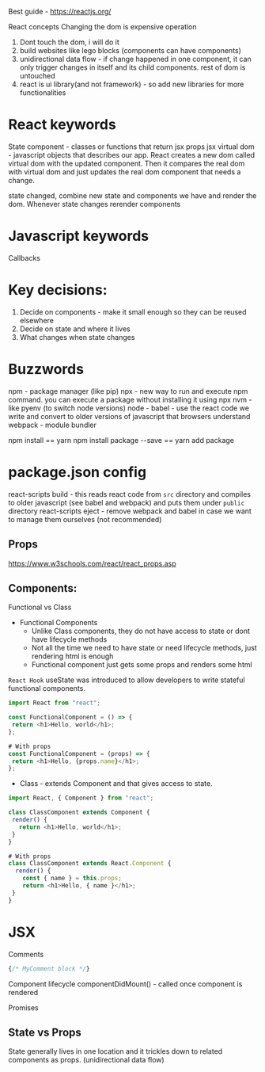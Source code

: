 Best guide - https://reactjs.org/


React concepts
Changing the dom is expensive operation

1. Dont touch the dom, i will do it
2. build websites like lego blocks (components can have components)
3. unidirectional data flow - if change happened in one component, it can only trigger changes in itself and its child components. rest of dom is untouched
4. react is ui library(and not framework) - so add new libraries for more functionalities

# React keywords
State
component - classes or functions that return jsx
props
jsx
virtual dom - javascript objects that describes our app. React creates a new dom called virtual dom with the updated component. Then it compares the real dom with virtual dom and just updates the real dom component that needs a change.

state changed, combine new state and components we have and render the dom. Whenever state changes rerender components

# Javascript keywords
Callbacks

# Key decisions:
1. Decide on components - make it small enough so they can be reused elsewhere
2. Decide on state and where it lives
3. What changes when state changes

# Buzzwords
npm - package manager (like pip)
npx - new way to run and execute npm command. you can execute a package without installing it using npx
nvm - like pyenv (to switch node versions)
node - 
babel - use the react code we write and convert to older versions of javascript that browsers understand
webpack - module bundler


npm install == yarn
npm install package --save == yarn add package

# package.json config
react-scripts build - this reads react code from `src` directory and compiles to older javascript (see babel and webpack) and puts them under `public` directory
react-scripts eject - remove webpack and babel in case we want to manage them ourselves (not recommended)

## Props
https://www.w3schools.com/react/react_props.asp

## Components:
Functional vs Class
- Functional Components
    - Unlike Class components, they do not have access to state or dont have lifecycle methods
    - Not all the time we need to have state or need lifecycle methods, just rendering html is enough
    - Functional component just gets some props and renders some html

`React Hook` useState was introduced to allow developers to write stateful functional components. 
``` javascript
import React from "react";

const FunctionalComponent = () => {
 return <h1>Hello, world</h1>;
};

# With props
const FunctionalComponent = (props) => {
 return <h1>Hello, {props.name}</h1>;
};
```
- Class - extends Component and that gives access to state. 
```javascript
import React, { Component } from "react";

class ClassComponent extends Component {
 render() {
   return <h1>Hello, world</h1>;
 }
}

# With props
class ClassComponent extends React.Component {
  render() {
    const { name } = this.props;
    return <h1>Hello, { name }</h1>;
 }
}
```

# JSX
Comments 
```javascript
{/* MyComment block */}
```

Component lifecycle
componentDidMount() - called once component is rendered

Promises

## State vs Props
State generally lives in one location and it trickles down to related components as props. (unidirectional data flow)